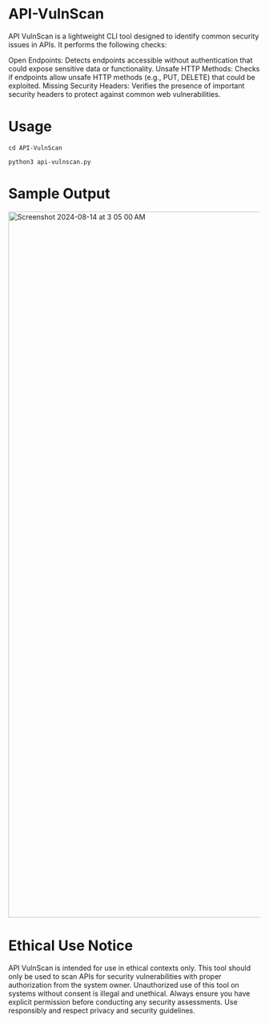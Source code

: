 # API-VulnScan
API VulnScan is a lightweight CLI tool designed to identify common security issues in APIs. It performs the following checks:

Open Endpoints: Detects endpoints accessible without authentication that could expose sensitive data or functionality.
Unsafe HTTP Methods: Checks if endpoints allow unsafe HTTP methods (e.g., PUT, DELETE) that could be exploited.
Missing Security Headers: Verifies the presence of important security headers to protect against common web vulnerabilities.

# Usage 
```cd API-VulnScan```

```python3 api-vulnscan.py```

# Sample Output
<img width="1410" alt="Screenshot 2024-08-14 at 3 05 00 AM" src="https://github.com/user-attachments/assets/69db059d-4df4-4818-a19b-192eba6f0d80">

# Ethical Use Notice
API VulnScan is intended for use in ethical contexts only. This tool should only be used to scan APIs for security vulnerabilities with proper authorization from the system owner. Unauthorized use of this tool on systems without consent is illegal and unethical. Always ensure you have explicit permission before conducting any security assessments. Use responsibly and respect privacy and security guidelines.
